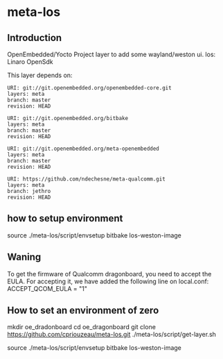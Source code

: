 # meta-los

## Introduction

OpenEmbedded/Yocto Project layer to add some wayland/weston ui.
los: Linaro OpenSdk

This layer depends on:

```
URI: git://git.openembedded.org/openembedded-core.git
layers: meta
branch: master
revision: HEAD
```

```
URI: git://git.openembedded.org/bitbake
layers: meta
branch: master
revision: HEAD
```

```
URI: git://git.openembedded.org/meta-openembedded
layers: meta
branch: master
revision: HEAD
```

```
URI: https://github.com/ndechesne/meta-qualcomm.git
layers: meta
branch: jethro
revision: HEAD
```

## how to setup environment

source ./meta-los/script/envsetup
bitbake los-weston-image

## Waning
To get the firmware of Qualcomm dragonboard, you need to accept the EULA.
For accepting it, we have added the following line on local.conf:
ACCEPT_QCOM_EULA = "1"


## How to set an environment of zero
mkdir oe_dradonboard
cd oe_dragonboard
git clone https://github.com/cpriouzeau/meta-los.git
./meta-los/script/get-layer.sh

source ./meta-los/script/envsetup
bitbake los-weston-image

